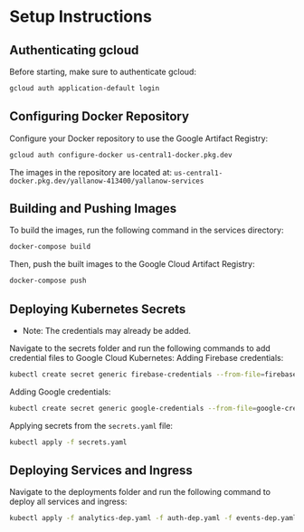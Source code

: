 
# Setup Instructions

## Authenticating gcloud
Before starting, make sure to authenticate gcloud:
```bash
gcloud auth application-default login
```

## Configuring Docker Repository
Configure your Docker repository to use the Google Artifact Registry:
```bash
gcloud auth configure-docker us-central1-docker.pkg.dev
```

The images in the repository are located at:
`us-central1-docker.pkg.dev/yallanow-413400/yallanow-services`

## Building and Pushing Images
To build the images, run the following command in the services directory:
```bash
docker-compose build
```

Then, push the built images to the Google Cloud Artifact Registry:
```bash
docker-compose push
```

## Deploying Kubernetes Secrets
- Note: The credentials may already be added.

Navigate to the secrets folder and run the following commands to add credential files to Google Cloud Kubernetes:
Adding Firebase credentials:
```bash
kubectl create secret generic firebase-credentials --from-file=firebase-credentials.json
```

Adding Google credentials:
```bash
kubectl create secret generic google-credentials --from-file=google-credentials.json
```

Applying secrets from the `secrets.yaml` file:
```bash
kubectl apply -f secrets.yaml
```

## Deploying Services and Ingress
Navigate to the deployments folder and run the following command to deploy all services and ingress:
```bash
kubectl apply -f analytics-dep.yaml -f auth-dep.yaml -f events-dep.yaml -f feed-dep.yaml -f groups-dep.yaml -f ingress.yaml
```


